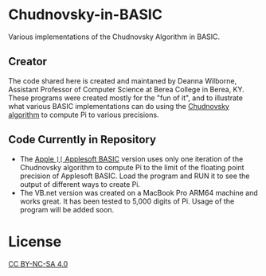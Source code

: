 # Chudnovsky-in-BASIC
Various implementations of the Chudnovsky Algorithm in BASIC.

## Creator
The code shared here is created and maintaned by Deanna Wilborne, Assistant Professor of Computer Science at Berea College in Berea, KY. These programs were created mostly for the "fun of it", and to illustrate what various BASIC implementations can do using the [Chudnovsky algorithm](https://en.wikipedia.org/wiki/Chudnovsky_algorithm) to compute Pi to various precisions.

## Code Currently in Repository
* The [Apple ```][``` Applesoft BASIC](main/Apple2/CPI-A2P3.md) version uses only one iteration of the Chudnovsky algorithm to compute Pi to the limit of the floating point precision of Applesoft BASIC. Load the program and RUN it to see the output of different ways to create Pi.
* The VB.net version was created on a MacBook Pro ARM64 machine and works great. It has been tested to 5,000 digits of Pi. Usage of the program will be added soon.

# License
[CC BY-NC-SA 4.0](https://creativecommons.org/licenses/by-nc-sa/4.0/)
